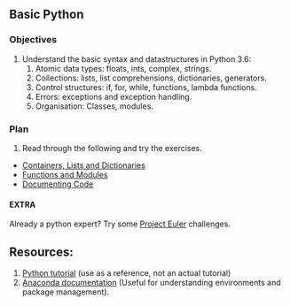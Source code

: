## Basic Python
### Objectives
1. Understand the basic syntax and datastructures in Python 3.6:
    1. Atomic data types: floats, ints, complex, strings.
    2. Collections: lists, list comprehensions, dictionaries, generators.
    3. Control structures: if, for, while, functions, lambda functions.
    4. Errors: exceptions and exception handling. 
    5. Organisation: Classes, modules. 

### Plan

1.  Read through the following and try the exercises. 
 * [Containers, Lists and Dictionaries](https://github.com/davidglo/boot-camps/blob/2016-TMCS-software/Python/1_lists_and_dictionaries.md)
 * [Functions and Modules](https://github.com/davidglo/boot-camps/blob/2016-TMCS-software/Python/2_functions_and_modules.md)
 * [Documenting Code](https://github.com/davidglo/boot-camps/blob/2016-TMCS-software/Python/3_documenting_code.md)

#### EXTRA
Already a python expert?  Try some [Project Euler](https://projecteuler.net/) challenges. 


## Resources: 
1. [Python tutorial](https://docs.python.org/3/tutorial/index.html) (use as a reference, not an actual tutorial)
2. [Anaconda documentation](http://conda.pydata.org/docs/using/index.html) (Useful for understanding environments and package management). 


